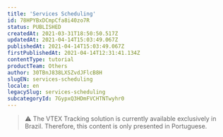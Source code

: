 ```yaml
---
title: 'Services Scheduling'
id: 78HPYBxDCmpCfa8i40zo7R
status: PUBLISHED
createdAt: 2021-03-31T18:50:50.517Z
updatedAt: 2021-04-14T15:03:49.067Z
publishedAt: 2021-04-14T15:03:49.067Z
firstPublishedAt: 2021-04-14T12:31:41.134Z
contentType: tutorial
productTeam: Others
author: 30TBnJ838LXSZvdJFlcB8H
slugEN: services-scheduling
locale: en
legacySlug: services-scheduling
subcategoryId: 7GypxQ3HDmFVCHTNTwyhr0
---
```


>⚠️ The VTEX Tracking solution is currently available exclusively in Brazil. Therefore, this content is only presented in Portuguese.
